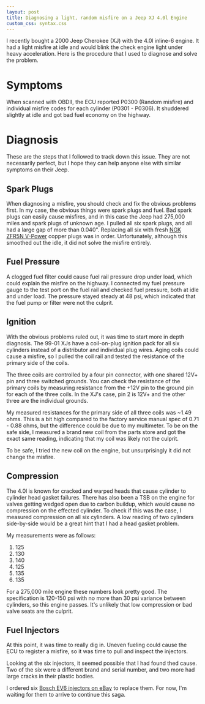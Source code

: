 ```yaml
---
layout: post
title: Diagnosing a light, random misfire on a Jeep XJ 4.0l Engine
custom_css: syntax.css
---
```

I recently bought a 2000 Jeep Cherokee (XJ) with the 4.0l inline-6 engine. 
It had a light misfire at idle and would blink the check engine light under heavy acceleration. 
Here is the procedure that I used to diagnose and solve the problem.

Symptoms
========
When scanned with OBDII, the ECU reported P0300 (Random misfire) and individual misfire codes for each cylinder (P0301 - P0306). It shuddered slightly at idle 
and got bad fuel economy on the highway. 

Diagnosis
=========
These are the steps that I followed to track down this issue. They are not necessarily perfect, but I hope they can help anyone else with similar symptoms on their Jeep.

Spark Plugs
-----------
When diagnosing a misfire, you should check and fix the obvious problems first. In my case, the obvious things were spark plugs and fuel. Bad spark plugs can easily cause misfires,
and in this case the Jeep had 275,000 miles and spark plugs of unknown age. I pulled all six spark plugs, and all had a large gap of more than 0.040". 
Replacing all six with fresh [NGK ZFR5N V-Power](https://amzn.to/3aI0TsT) copper plugs was in order. Unfortunately, although this smoothed out the idle, it did not solve the misfire entirely.

Fuel Pressure
-------------
A clogged fuel filter could cause fuel rail pressure drop under load, which could explain the misfire on the highway. I connected my fuel pressure gauge to the test port on the fuel rail
and checked fuel pressure, both at idle and under load. The pressure stayed steady at 48 psi, which indicated that the fuel pump or filter were not the culprit. 

Ignition
--------
With the obvious problems ruled out, it was time to start more in depth diagnosis. The 99-01 XJs have a coil-on-plug ignition pack for all six cylinders instead of a distributor and 
individual plug wires. Aging coils could cause a misfire, so I pulled the coil rail and tested the resistance of the primary side of the coils.

The three coils are controlled by a four pin connector, with one shared 12V+ pin and three switched grounds. You can check the resistance of the primary coils by measuring resistance from
the +12V pin to the ground pin for each of the three coils. In the XJ's case, pin 2 is 12V+ and the other three are the individual grounds.

My measured resistances for the primary side of all three coils was ~1.49 ohms. This is a bit high compared to the factory service manual spec of 0.71 - 0.88 ohms, 
but the difference could be due to my multimeter. To be on the safe side, I measured a brand new coil from the parts store and got the exact same reading, indicating that my coil was likely
not the culprit.

To be safe, I tried the new coil on the engine, but unsurprisingly it did not change the misfire. 

Compression
-----------
The 4.0l is known for cracked and warped heads that cause cylinder to cylinder head gasket failures. There has also been a TSB on the engine for 
valves getting wedged open due to carbon buildup, which would cause no compression on the effected cylinder.
To check if this was the case, I measured compression on all six cylinders. 
A low reading of two cylinders side-by-side would be a great hint that I had a head gasket problem.

My measurements were as follows:
1. 125
2. 130
3. 140
4. 125
5. 135
6. 135

For a 275,000 mile engine these numbers look pretty good. The specification is 120-150 psi with no more than 30 psi variance between cylinders, so this engine passes.
It's unlikely that low compression or bad valve seats are the culprit. 

Fuel Injectors
--------------
At this point, it was time to really dig in. Uneven fueling could cause the ECU to register a misfire, so it was time to pull and inspect the injectors.

Looking at the six injectors, it seemed possible that I had found thed cause. Two of the six were a different brand and serial number, and two more had large cracks in their plastic bodies.

I ordered six [Bosch EV6 injectors on eBay](https://rover.ebay.com/rover/1/711-53200-19255-0/1?ff3=4&toolid=11800&pub=5575583918&campid=5338677565&mpre=https%3A%2F%2Fwww.ebay.com%2Fitm%2FOEM-Bosch-Fuel-Injectors-Set-6-0280155784-Upgrade-for-Jeep-1999-2004-4-0L-I6%2F190805334583%3F_trkparms%3Daid%253D111001%2526algo%253DREC.SEED%2526ao%253D1%2526asc%253D20160908105057%2526meid%253D9fb05f913e624b4da673800be62577f3%2526pid%253D100675%2526rk%253D3%2526rkt%253D15%2526mehot%253Dnone%2526sd%253D201140363164%2526itm%253D190805334583%2526pmt%253D0%2526noa%253D1%2526pg%253D2380057%2526brand%253DBosch%26_trksid%3Dp2380057.c100675.m4236%26_trkparms%3Dpageci%253A6f07a418-4633-11eb-93f3-aed602012d55%257Cparentrq%253A96c47e2d1760a16d14400585ffdecc02%257Ciid%253A1)
to replace them. For now, I'm waiting for them to arrive to continue this saga.
